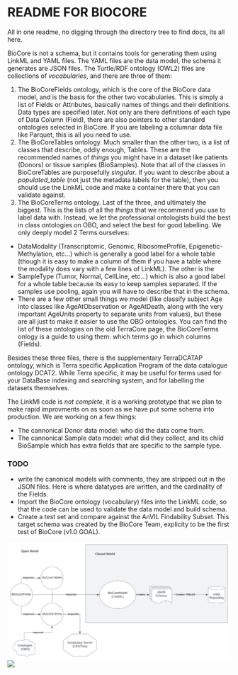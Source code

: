 # README FOR BIOCORE

All in one readme, no digging through the directory tree to find docs, its all here.

BioCore is not a schema, but it contains tools for generating them using LinkML and YAML files. The YAML files are the data model, the schema it generates are JSON files. 
The Turtle/RDF ontology (OWL2) files are collections of *vocabularies*, and there are three of them:

   1. The BioCoreFields ontology, which is the core of the BioCore data model, and is the basis for the other two vocabularies. This is simply a list of Fields or Attributes, basically names of things and their definitions. Data types are specified later. Not only are there definitions of each type of Data Column (Field), there are also pointers to other standard ontologies selected in BioCore. If you are labeling a columnar data file like Parquet, this is all you need to use.
   2. The BioCoreTables ontology. Much smaller than the other two, is a list of classes that describe, oddly enough, Tables. These are the recommended names of *things* you might have in a dataset like patients (Donors) or tissue samples (BioSamples). Note that all of the classes in BioCoreTables are purposefully *singular*. If you want to describe about a _populated_table_ (not just the metadata labels for the table), then you should use the LinkML code and make a container there that you can validate against.
   3. The BioCoreTerms ontology. Last of the three, and ultimately the biggest. This is the lists of all the *things* that we recommend you use to label data with. Instead, we let the professional ontologists build the best in class ontologies on OBO, and select the best for good labelling. We only deeply model 2 Terms ourselves: 

   * DataModality (Transcriptomic, Genomic, RibosomeProfile, Epigenetic-Methylation, etc...) which is generally a good label for a whole table (though it is easy to make a column of them if you have a table where the modality does vary with a few lines of LinkML). The other is the 
   * SampleType (Tumor, Normal, CellLine, etc...) which is also a good label for a whole table because its easy to keep samples separated. If the samples use pooling, again you will have to describe that in the schema. 
   * There are a few other small things we model (like classify subject Age into classes like AgeAtObservation or AgeAtDeath, along with the very important AgeUnits property to separate units from values), but these are all just to make it easier to use the OBO ontologies. 
You can find the list of these ontologies on the old TerraCore page, the BioCoreTerms onlogy is a guide to using them: which terms go in which columns (Fields).

Besides these three files, there is the supplementary TerraDCATAP ontology, which is Terra specific Application Program of the data catalogue ontology DCAT2. While Terra specific, it may be useful for terms used for your DataBase indexing and searching system, and for labelling the datasets themselves.

The LinkMl code is *not complete*, it is a working prototype that we plan to make rapid improvments on as soon as we have put some schema into production. We are working on a few things:
   * The cannonical Donor data model: who did the data come from.
   * The cannonical Sample data model: what did they collect, and its child BioSample which has extra fields that are specific to the sample type.

### TODO

 * write the canonical models with comments, they are stripped out in the JSON files. Here is where datatypes are written, and the cardinality of the Fields.
 * Import the BioCore ontology (vocabulary) files into the LinkML code, so that the code can be used to validate the data model and build schema.
 * Create a test set and compare against the AnVIL Findability Subset. This target schema was created by the BioCore Team, explicity to be the first test of BioCore (v1.0 GOAL).

![BioCore Data Model](./svg/BioCore.svg)
<img src="./BioCore.svg">

